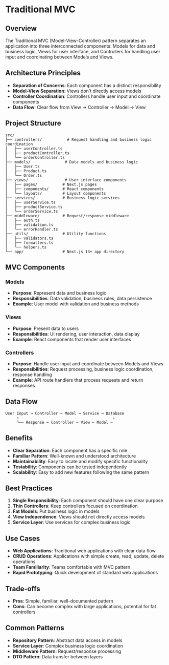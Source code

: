 # Traditional MVC

## Overview
The Traditional MVC (Model-View-Controller) pattern separates an application into three interconnected components: Models for data and business logic, Views for user interface, and Controllers for handling user input and coordinating between Models and Views.

## Architecture Principles
- **Separation of Concerns**: Each component has a distinct responsibility
- **Model-View Separation**: Views don't directly access models
- **Controller Coordination**: Controllers handle user input and coordinate components
- **Data Flow**: Clear flow from View → Controller → Model → View

## Project Structure
```
src/
├── controllers/           # Request handling and business logic coordination
│   ├── userController.ts
│   ├── productController.ts
│   └── orderController.ts
├── models/               # Data models and business logic
│   ├── User.ts
│   ├── Product.ts
│   └── Order.ts
├── views/                # User interface components
│   ├── pages/           # Next.js pages
│   ├── components/      # React components
│   └── layouts/         # Layout components
├── services/            # Business logic services
│   ├── userService.ts
│   ├── productService.ts
│   └── orderService.ts
├── middleware/          # Request/response middleware
│   ├── auth.ts
│   ├── validation.ts
│   └── errorHandler.ts
├── utils/               # Utility functions
│   ├── validators.ts
│   ├── formatters.ts
│   └── helpers.ts
└── app/                 # Next.js 13+ app directory
```

## MVC Components

### Models
- **Purpose**: Represent data and business logic
- **Responsibilities**: Data validation, business rules, data persistence
- **Example**: User model with validation and business methods

### Views
- **Purpose**: Present data to users
- **Responsibilities**: UI rendering, user interaction, data display
- **Example**: React components that render user interfaces

### Controllers
- **Purpose**: Handle user input and coordinate between Models and Views
- **Responsibilities**: Request processing, business logic coordination, response handling
- **Example**: API route handlers that process requests and return responses

## Data Flow
```
User Input → Controller → Model → Service → Database
     ↑                                         ↓
     └── Response ← Controller ← View ← Model ←
```

## Benefits
- **Clear Separation**: Each component has a specific role
- **Familiar Pattern**: Well-known and understood architecture
- **Maintainability**: Easy to locate and modify specific functionality
- **Testability**: Components can be tested independently
- **Scalability**: Easy to add new features following the same pattern

## Best Practices
1. **Single Responsibility**: Each component should have one clear purpose
2. **Thin Controllers**: Keep controllers focused on coordination
3. **Fat Models**: Put business logic in models
4. **View Independence**: Views should not directly access models
5. **Service Layer**: Use services for complex business logic

## Use Cases
- **Web Applications**: Traditional web applications with clear data flow
- **CRUD Operations**: Applications with simple create, read, update, delete operations
- **Team Familiarity**: Teams comfortable with MVC pattern
- **Rapid Prototyping**: Quick development of standard web applications

## Trade-offs
- **Pros**: Simple, familiar, well-documented pattern
- **Cons**: Can become complex with large applications, potential for fat controllers

## Common Patterns
- **Repository Pattern**: Abstract data access in models
- **Service Layer**: Complex business logic coordination
- **Middleware Pattern**: Request/response processing
- **DTO Pattern**: Data transfer between layers